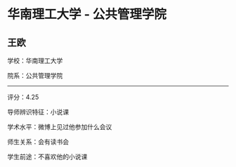 # 华南理工大学 - 公共管理学院

## 王欧

学校：华南理工大学

院系：公共管理学院

* * *

评分：4.25

导师辨识特征：小说课

学术水平：微博上见过他参加什么会议

师生关系：会有读书会

学生前途：不喜欢他的小说课